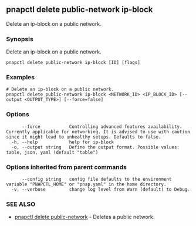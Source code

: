 ## pnapctl delete public-network ip-block

Delete an ip-block on a public network.

### Synopsis

Delete an ip-block on a public network.

```
pnapctl delete public-network ip-block [ID] [flags]
```

### Examples

```
# Delete an ip-block on a public network.
pnapctl delete public-network ip-block <NETWORK_ID> <IP_BLOCK_ID> [--output <OUTPUT_TYPE>] [--force=false]
```

### Options

```
      --force           Controlling advanced features availability. Currently applicable for networking. It is advised to use with caution since it might lead to unhealthy setups. Defaults to false.
  -h, --help            help for ip-block
  -o, --output string   Define the output format. Possible values: table, json, yaml (default "table")
```

### Options inherited from parent commands

```
      --config string   config file defaults to the environment variable "PNAPCTL_HOME" or "pnap.yaml" in the home directory.
  -v, --verbose         change log level from Warn (default) to Debug.
```

### SEE ALSO

* [pnapctl delete public-network](pnapctl_delete_public-network.md)	 - Deletes a public network.

